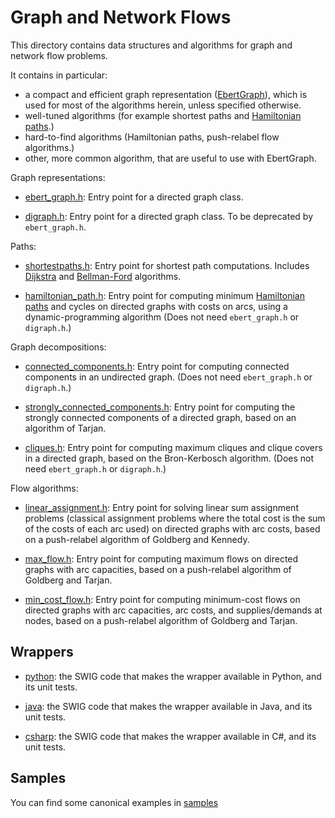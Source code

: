 # Graph and Network Flows

This directory contains data structures and algorithms for graph and
network flow problems.

It contains in particular:
* a compact and efficient graph representation
  ([EbertGraph](https://dl.acm.org/doi/abs/10.1145/214762.214769)),
  which is used for most of the algorithms herein, unless specified otherwise.
* well-tuned algorithms (for example shortest paths and
  [Hamiltonian paths](https://en.wikipedia.org/wiki/Hamiltonian_path).)
* hard-to-find algorithms (Hamiltonian paths, push-relabel flow algorithms.)
* other, more common algorithm, that are useful to use with EbertGraph.

Graph representations:
* [ebert_graph.h](./ebert_graph.h): Entry point for a directed graph class.

* [digraph.h](./digraph.h): Entry point for a directed graph class.
  To be deprecated by `ebert_graph.h`.

Paths:
* [shortestpaths.h](./shortestpaths.h): Entry point for shortest path computations.
  Includes [Dijkstra](https://en.wikipedia.org/wiki/Dijkstra%27s_algorithm) and
  [Bellman-Ford](https://en.wikipedia.org/wiki/Bellman%E2%80%93Ford_algorithm) algorithms.

* [hamiltonian_path.h](./hamiltonian_path.h): Entry point for computing minimum
  [Hamiltonian paths](https://en.wikipedia.org/wiki/Hamiltonian_path) and
  cycles on directed graphs with costs on arcs, using a dynamic-programming
  algorithm (Does not need `ebert_graph.h` or `digraph.h`.)

Graph decompositions:
* [connected_components.h](./connected_components.h): Entry point for computing connected
  components in an undirected graph. (Does not need `ebert_graph.h` or `digraph.h`.)

* [strongly_connected_components.h](./strongly_connected_components.h): Entry point for 
  computing the strongly connected components of a directed graph, based on an algorithm of Tarjan.

* [cliques.h](./cliques.h): Entry point for computing maximum cliques and clique covers in a directed graph,
  based on the Bron-Kerbosch algorithm. (Does not need `ebert_graph.h` or `digraph.h`.)

Flow algorithms:
* [linear_assignment.h](./linear_assignment.h): Entry point for solving linear sum assignment problems
  (classical assignment problems where the total cost is the sum of the costs
  of each arc used) on directed graphs with arc costs, based on a push-relabel
  algorithm of Goldberg and Kennedy.

* [max_flow.h](./max_flow.h): Entry point for computing maximum flows on directed graphs with
  arc capacities, based on a push-relabel algorithm of Goldberg and Tarjan.

* [min_cost_flow.h](./min_cost_flow.h): Entry point for computing minimum-cost flows on directed
  graphs with arc capacities, arc costs, and supplies/demands at nodes, based on
  a push-relabel algorithm of Goldberg and Tarjan.

## Wrappers

* [python](python): the SWIG code that makes the wrapper available in Python,
  and its unit tests.

* [java](java): the SWIG code that makes the wrapper available in Java,
  and its unit tests.

* [csharp](csharp): the SWIG code that makes the wrapper available in C#,
  and its unit tests.

## Samples

You can find some canonical examples in [samples](./samples)
